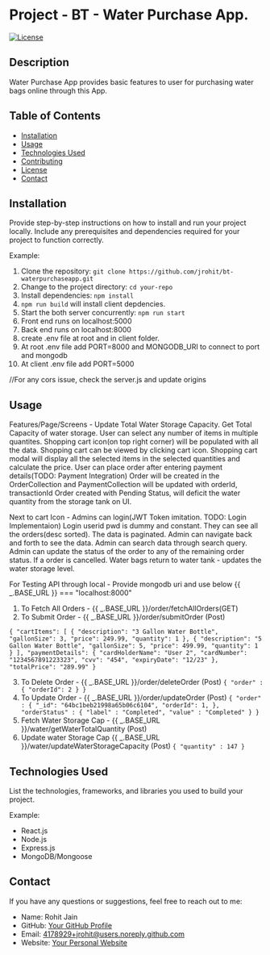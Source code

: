 # Project - BT - Water Purchase App.

[![License](https://img.shields.io/badge/License-MIT-blue.svg)](LICENSE)

## Description

Water Purchase App provides basic features to user for purchasing water bags online through this App.

## Table of Contents

- [Installation](#installation)
- [Usage](#usage)
- [Technologies Used](#technologies-used)
- [Contributing](#contributing)
- [License](#license)
- [Contact](#contact)

## Installation

Provide step-by-step instructions on how to install and run your project locally. Include any prerequisites and dependencies required for your project to function correctly.

Example:

1. Clone the repository: `git clone https://github.com/jrohit/bt-waterpurchaseapp.git`
2. Change to the project directory: `cd your-repo`
3. Install dependencies: `npm install`
4. `npm run build` will install client depdencies.
5. Start the both server concurrently: `npm run start`
6. Front end runs on localhost:5000
7. Back end runs on localhost:8000
8. create .env file at root and in client folder.
9. At root .env file add PORT=8000 and MONGODB_URI to connect to port and mongodb
10. At client .env file add PORT=5000

//For any cors issue, check the server.js and update origins

## Usage

Features/Page/Screens -
Update Total Water Storage Capacity.
Get Total Capacity of water storage.
User can select any number of items in multiple quantites.
Shopping cart icon(on top right corner) will be populated with all the data.
Shopping cart can be viewed by clicking cart icon.
Shopping cart modal will display all the selected items in the selected quantities and calculate the price.
User can place order after entering payment details(TODO: Payment Integration)
Order will be created in the OrderCollection and PaymentCollection will be updated with orderId, transactionId
Order created with Pending Status, will deficit the water quantity from the storage tank on UI.

Next to cart Icon - Admins can login(JWT Token imitation. TODO: Login Implementaion)
Login userid pwd is dummy and constant.
They can see all the orders(desc sorted).
The data is paginated. Admin can navigate back and forth to see the data.
Admin can search data through search query.
Admin can update the status of the order to any of the remaining order status.
If a order is cancelled. Water bags return to water tank - updates the water storage level.

For Testing API through local - Provide mongodb uri and use below
{{ _.BASE_URL }} === "localhost:8000"

1. To Fetch All Orders - {{ _.BASE_URL }}/order/fetchAllOrders(GET)
2. To Submit Order - {{ _.BASE_URL }}/order/submitOrder (Post)

`{
  "cartItems": [
    {
      "description": "3 Gallon Water Bottle",
      "gallonSize": 3,
      "price": 249.99,
      "quantity": 1
    },
		{
      "description": "5 Gallon Water Bottle",
      "gallonSize": 5,
      "price": 499.99,
      "quantity": 1
    }
  ],
  "paymentDetails": {
    "cardHolderName": "User 2",
    "cardNumber": "1234567891223323",
    "cvv": "454",
    "expiryDate": "12/23"
  },
  "totalPrice": "289.99"
}`

3. To Delete Order - {{ _.BASE_URL }}/order/deleteOrder (Post)
   `{
	"order" : {
			"orderId": 2
		}
}`
4. To Update Order - {{ _.BASE_URL }}/order/updateOrder (Post)
   `{
	"order" : {
			"_id": "64bc1beb21998a65b06c6104",
			"orderId": 1,
		},
	"orderStatus" : {
		"label" : "Completed",
		"value" : "Completed"
	}
}`
5. Fetch Water Storage Cap - {{ _.BASE_URL }}/water/getWaterTotalQuantity (Post)
6. Update water Storage Cap {{ _.BASE_URL }}/water/updateWaterStorageCapacity (Post)
   `{
	"quantity" : 147
}`

## Technologies Used

List the technologies, frameworks, and libraries you used to build your project.

Example:

- React.js
- Node.js
- Express.js
- MongoDB/Mongoose

## Contact

If you have any questions or suggestions, feel free to reach out to me:

- Name: Rohit Jain
- GitHub: [Your GitHub Profile](https://github.com/jrohit)
- Email: 4178929+jrohit@users.noreply.github.com
- Website: [Your Personal Website](hhttps://jrohit.github.io/ResumeRohitJain)

```

```
